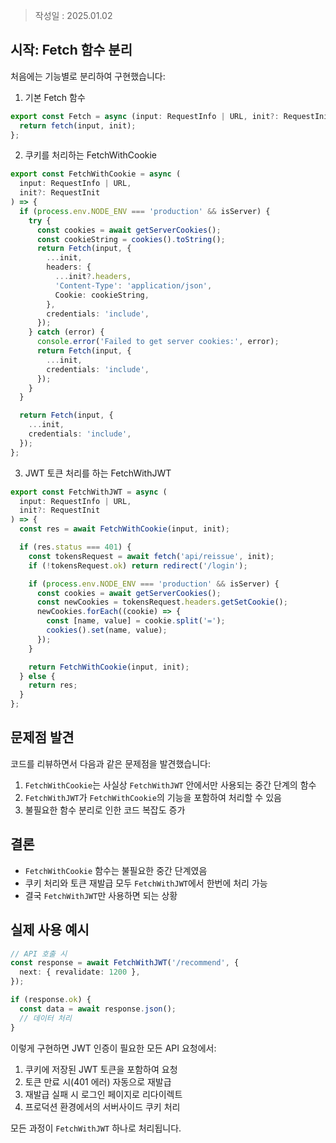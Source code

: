> 작성일 : 2025.01.02

## 시작: Fetch 함수 분리 
처음에는 기능별로 분리하여 구현했습니다:

1. 기본 Fetch 함수
```typescript
export const Fetch = async (input: RequestInfo | URL, init?: RequestInit) => {
  return fetch(input, init);
};
```

2. 쿠키를 처리하는 FetchWithCookie
```typescript
export const FetchWithCookie = async (
  input: RequestInfo | URL,
  init?: RequestInit
) => {
  if (process.env.NODE_ENV === 'production' && isServer) {
    try {
      const cookies = await getServerCookies();
      const cookieString = cookies().toString();
      return Fetch(input, {
        ...init,
        headers: {
          ...init?.headers,
          'Content-Type': 'application/json',
          Cookie: cookieString,
        },
        credentials: 'include',
      });
    } catch (error) {
      console.error('Failed to get server cookies:', error);
      return Fetch(input, {
        ...init,
        credentials: 'include',
      });
    }
  }

  return Fetch(input, {
    ...init,
    credentials: 'include',
  });
};
```

3. JWT 토큰 처리를 하는 FetchWithJWT
```typescript
export const FetchWithJWT = async (
  input: RequestInfo | URL,
  init?: RequestInit
) => {
  const res = await FetchWithCookie(input, init);

  if (res.status === 401) {
    const tokensRequest = await fetch('api/reissue', init);
    if (!tokensRequest.ok) return redirect('/login');

    if (process.env.NODE_ENV === 'production' && isServer) {
      const cookies = await getServerCookies();
      const newCookies = tokensRequest.headers.getSetCookie();
      newCookies.forEach((cookie) => {
        const [name, value] = cookie.split('=');
        cookies().set(name, value);
      });
    }

    return FetchWithCookie(input, init);
  } else {
    return res;
  }
};
```

## 문제점 발견
코드를 리뷰하면서 다음과 같은 문제점을 발견했습니다:

1. `FetchWithCookie`는 사실상 `FetchWithJWT` 안에서만 사용되는 중간 단계의 함수
2. `FetchWithJWT`가 `FetchWithCookie`의 기능을 포함하여 처리할 수 있음
3. 불필요한 함수 분리로 인한 코드 복잡도 증가

## 결론
- `FetchWithCookie` 함수는 불필요한 중간 단계였음
- 쿠키 처리와 토큰 재발급 모두 `FetchWithJWT`에서 한번에 처리 가능
- 결국 `FetchWithJWT`만 사용하면 되는 상황

## 실제 사용 예시
```typescript
// API 호출 시
const response = await FetchWithJWT('/recommend', {
  next: { revalidate: 1200 },
});

if (response.ok) {
  const data = await response.json();
  // 데이터 처리
}
```

이렇게 구현하면 JWT 인증이 필요한 모든 API 요청에서:
1. 쿠키에 저장된 JWT 토큰을 포함하여 요청
2. 토큰 만료 시(401 에러) 자동으로 재발급
3. 재발급 실패 시 로그인 페이지로 리다이렉트
4. 프로덕션 환경에서의 서버사이드 쿠키 처리

모든 과정이 `FetchWithJWT` 하나로 처리됩니다.